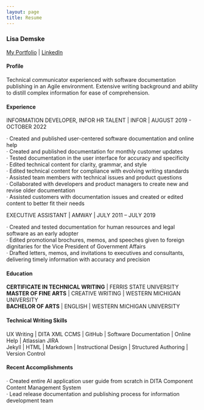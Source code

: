 ```yaml
---
layout: page
title: Resume
---
```


### Lisa Demske  
[My Portfolio](www.lisademske.com) | [LinkedIn](www.linkedin.com/in/lisademske)

#### Profile  

Technical communicator experienced with software documentation publishing in an Agile environment. Extensive writing background and ability to distill complex information for ease of comprehension. 

#### Experience  

INFORMATION DEVELOPER, INFOR HR TALENT | INFOR | AUGUST 2019 - OCTOBER 2022  

·	Created and published user-centered software documentation and online help  
·	Created and published documentation for monthly customer updates  
·	Tested documentation in the user interface for accuracy and specificity  
·	Edited technical content for clarity, grammar, and style  
·	Edited technical content for compliance with evolving writing standards  
·	Assisted team members with technical issues and product questions  
·	Collaborated with developers and product managers to create new and revise older documentation  
·	Assisted customers with documentation issues and created or edited content to better fit their needs

EXECUTIVE ASSISTANT | AMWAY | JULY 2011 – JULY 2019  

·	Created and tested documentation for human resources and legal software as an early adopter  
·	Edited promotional brochures, memos, and speeches given to foreign dignitaries for the Vice President of Government Affairs  
·	Drafted letters, memos, and invitations to executives and consultants, delivering timely information with accuracy and precision  

#### Education  

**CERTIFICATE IN TECHNICAL WRITING** | FERRIS STATE UNIVERSITY  
**MASTER OF FINE ARTS** | CREATIVE WRITING | WESTERN MICHIGAN UNIVERSITY  
**BACHELOR OF ARTS** | ENGLISH | WESTERN MICHIGAN UNIVERSITY

#### Technical Writing Skills  

UX Writing | DITA XML CCMS | GitHub | Software Documentation | Online Help | Atlassian JIRA  
Jekyll | HTML | Markdown | Instructional Design | Structured Authoring | Version Control 

#### Recent Accomplishments  

·	Created entire AI application user guide from scratch in DITA Component Content Management System  
·	Lead release documentation and publishing process for information development team
 

